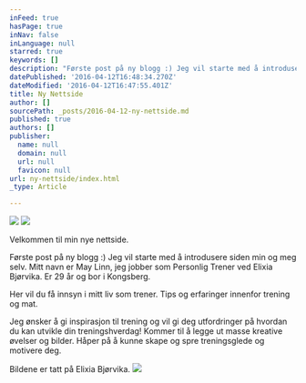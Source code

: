 ```yaml
---
inFeed: true
hasPage: true
inNav: false
inLanguage: null
starred: true
keywords: []
description: "Første post på ny blogg :) Jeg vil starte med å introdusere siden min og meg selv. Mitt navn er May Linn, jeg jobber som Personlig Trener ved Elixia Bjørvika. Er 29 år og bor i Kongsberg.\_"
datePublished: '2016-04-12T16:48:34.270Z'
dateModified: '2016-04-12T16:47:55.401Z'
title: Ny Nettside
author: []
sourcePath: _posts/2016-04-12-ny-nettside.md
published: true
authors: []
publisher:
  name: null
  domain: null
  url: null
  favicon: null
url: ny-nettside/index.html
_type: Article

---
```

![](https://the-grid-user-content.s3-us-west-2.amazonaws.com/dddc4c04-d2ba-4051-8246-faa0da694b92.jpg)
![](https://the-grid-user-content.s3-us-west-2.amazonaws.com/d17a1707-d1ee-4477-91d0-c8c60648881e.jpg)

Velkommen til min nye nettside. 

Første post på ny blogg :) Jeg vil starte med å introdusere siden min og meg selv. Mitt navn er May Linn, jeg jobber som Personlig Trener ved Elixia Bjørvika. Er 29 år og bor i Kongsberg. 

Her vil du få innsyn i mitt liv som trener. Tips og erfaringer innenfor trening og mat.  

Jeg ønsker å gi inspirasjon til trening og vil gi deg utfordringer på hvordan du kan utvikle din treningshverdag! Kommer til å legge ut masse kreative øvelser og bilder. Håper på å kunne skape og spre treningsglede og motivere deg.

Bildene er tatt på Elixia Bjørvika.
![](https://the-grid-user-content.s3-us-west-2.amazonaws.com/d4bcc6be-c638-42cc-97b8-9ff8813f08a7.jpg)